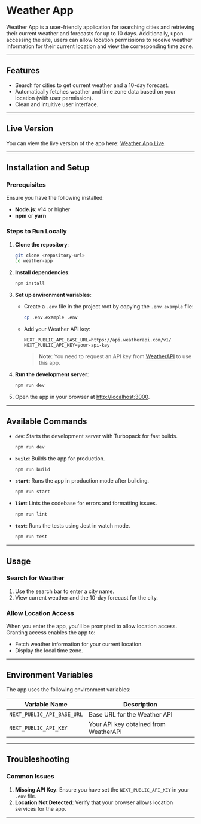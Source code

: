 # Weather App

Weather App is a user-friendly application for searching cities and retrieving their current weather and forecasts for up to 10 days. Additionally, upon accessing the site, users can allow location permissions to receive weather information for their current location and view the corresponding time zone.

---

## Features
- Search for cities to get current weather and a 10-day forecast.
- Automatically fetches weather and time zone data based on your location (with user permission).
- Clean and intuitive user interface.

---

## Live Version
You can view the live version of the app here: [Weather App Live](https://weather-ba8ll16e7-horaleon1s-projects.vercel.app/)

---

## Installation and Setup

### Prerequisites
Ensure you have the following installed:
- **Node.js**: v14 or higher
- **npm** or **yarn**

### Steps to Run Locally
1. **Clone the repository**:
   ```bash
   git clone <repository-url>
   cd weather-app
   ```
2. **Install dependencies**:
   ```bash
   npm install
   ```
3. **Set up environment variables**:
   - Create a `.env` file in the project root by copying the `.env.example` file:
     ```bash
     cp .env.example .env
     ```
   - Add your Weather API key:
     ```env
     NEXT_PUBLIC_API_BASE_URL=https://api.weatherapi.com/v1/
     NEXT_PUBLIC_API_KEY=your-api-key
     ```
     > **Note**: You need to request an API key from [WeatherAPI](https://www.weatherapi.com/) to use this app.

4. **Run the development server**:
   ```bash
   npm run dev
   ```

5. Open the app in your browser at [http://localhost:3000](http://localhost:3000).

---

## Available Commands

- **`dev`**: Starts the development server with Turbopack for fast builds.
  ```bash
  npm run dev
  ```
- **`build`**: Builds the app for production.
  ```bash
  npm run build
  ```
- **`start`**: Runs the app in production mode after building.
  ```bash
  npm run start
  ```
- **`lint`**: Lints the codebase for errors and formatting issues.
  ```bash
  npm run lint
  ```
- **`test`**: Runs the tests using Jest in watch mode.
  ```bash
  npm run test
  ```

---

## Usage

### Search for Weather
1. Use the search bar to enter a city name.
2. View current weather and the 10-day forecast for the city.

### Allow Location Access
When you enter the app, you'll be prompted to allow location access. Granting access enables the app to:
- Fetch weather information for your current location.
- Display the local time zone.

---

## Environment Variables

The app uses the following environment variables:

| Variable Name              | Description                                       |
|----------------------------|---------------------------------------------------|
| `NEXT_PUBLIC_API_BASE_URL` | Base URL for the Weather API                      |
| `NEXT_PUBLIC_API_KEY`      | Your API key obtained from WeatherAPI             |

---

## Troubleshooting

### Common Issues
1. **Missing API Key**: Ensure you have set the `NEXT_PUBLIC_API_KEY` in your `.env` file.
2. **Location Not Detected**: Verify that your browser allows location services for the app.

---